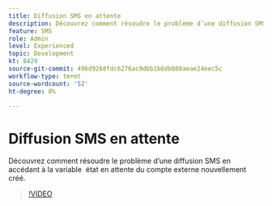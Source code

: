 ```yaml
---
title: Diffusion SMS en attente
description: Découvrez comment résoudre le problème d’une diffusion SMS en accédant à la variable  état en attente du compte externe nouvellement créé.
feature: SMS
role: Admin
level: Experienced
topic: Development
kt: 8429
source-git-commit: 496d9268fdc6276ac9dbb1b6db608aeae24eec5c
workflow-type: tm+mt
source-wordcount: '52'
ht-degree: 0%

---
```



# Diffusion SMS en attente

Découvrez comment résoudre le problème d’une diffusion SMS en accédant à la variable  état en attente du compte externe nouvellement créé.

>[!VIDEO](https://video.tv.adobe.com/v/335986?quality=12)
